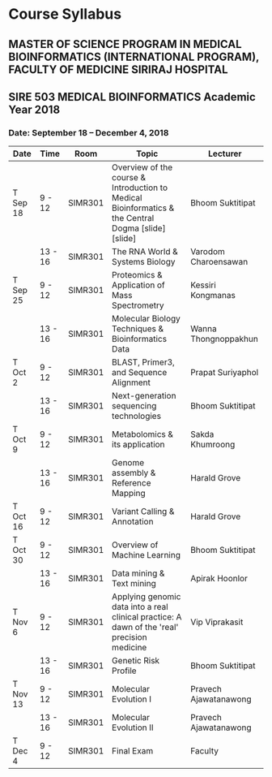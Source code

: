 # Course Syllabus
## MASTER OF SCIENCE PROGRAM IN MEDICAL BIOINFORMATICS (INTERNATIONAL PROGRAM), FACULTY OF MEDICINE SIRIRAJ HOSPITAL
## SIRE 503 MEDICAL BIOINFORMATICS Academic Year 2018

### Date: September 18 – December 4, 2018


| Date     | Time    | Room    | Topic                                                                                              | Lecturer              |
|----------|---------|---------|----------------------------------------------------------------------------------------------------|-----------------------|
| T Sep 18 | 9 - 12  | SIMR301 | Overview of the course & Introduction to Medical Bioinformatics & the Central Dogma [slide][slide] | Bhoom Suktitipat      |
|          | 13 - 16 | SIMR301 | The RNA World & Systems Biology                                                                    | Varodom Charoensawan  |
| T Sep 25 | 9 - 12  | SIMR301 | Proteomics & Application of Mass Spectrometry                                                      | Kessiri Kongmanas     |
|          | 13 - 16 | SIMR301 | Molecular Biology Techniques & Bioinformatics Data                                                 | Wanna Thongnoppakhun  |
| T Oct 2  | 9 - 12  | SIMR301 | BLAST, Primer3, and Sequence Alignment                                                             | Prapat Suriyaphol     |
|          | 13 - 16 | SIMR301 | Next-generation sequencing technologies                                                            | Bhoom Suktitipat      |
| T Oct 9  | 9 - 12  | SIMR301 | Metabolomics & its application                                                                     | Sakda Khumroong       |
|          | 13 - 16 | SIMR301 | Genome assembly & Reference Mapping                                                                | Harald Grove          |
| T Oct 16 | 9 - 12  | SIMR301 | Variant Calling & Annotation                                                                       | Harald Grove          |
| T Oct 30 | 9 - 12  | SIMR301 | Overview of Machine Learning                                                                       | Bhoom Suktitipat      |
|          | 13 - 16 | SIMR301 | Data mining & Text mining                                                                          | Apirak Hoonlor        |
| T Nov 6  | 9 - 12  | SIMR301 | Applying genomic data into a real clinical practice: A dawn of the 'real' precision medicine       | Vip Viprakasit        |
|          | 13 - 16 | SIMR301 | Genetic Risk Profile                                                                               | Bhoom Suktitipat      |
| T Nov 13 | 9 - 12  | SIMR301 | Molecular Evolution I                                                                              | Pravech Ajawatanawong |
|          | 13 - 16 | SIMR301 | Molecular Evolution II                                                                             | Pravech Ajawatanawong |
| T Dec 4  | 9 - 12  | SIMR301 | Final Exam                                                                                         | Faculty               |

 
